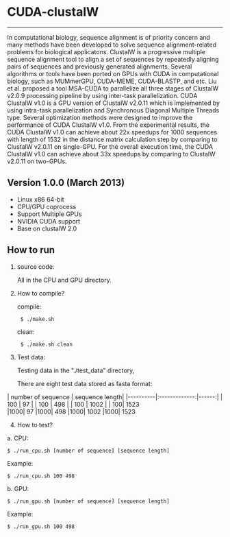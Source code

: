 # CUDA-clustalW
---

  In computational biology, sequence alignment is of priority concern and many methods have been developed to solve sequence alignment-related problems for biological applicatons.
ClustalW is a progressive multiple sequence alignment tool to align a set of sequences by repeatedly aligning pairs of sequences and previously generated alignments. Several algorithms or tools 
have been ported on GPUs with CUDA in computational biology, such as MUMmerGPU, CUDA-MEME, CUDA-BLASTP, and etc. Liu et al. proposed a tool MSA-CUDA to parallelize all three stages 
of ClustalW v2.0.9 processing pipeline by using inter-task parallelization. CUDA ClustalW v1.0 is a GPU version of ClustalW v2.0.11 which is implemented by using intra-task parallelization and 
Synchronous Diagonal Multiple Threads type. Several optimization methods were designed to improve the performance of CUDA ClustalW v1.0. From the experimental results, the CUDA ClustalW 
v1.0 can achieve about 22x speedups for 1000 sequences with length of 1532 in the distance matrix calculation step by comparing to ClustalW v2.0.11 on single-GPU. For the overall execution time, 
the CUDA ClustalW v1.0 can achieve about 33x speedups by comparing to ClustalW v2.0.11 on two-GPUs.


## Version 1.0.0 (March 2013) 

* Linux x86 64-bit
* CPU/GPU coprocess
* Support Multiple GPUs
* NVIDIA CUDA support
* Base on clustalW 2.0

## How to run

1. source code:  

    All in the CPU and GPU directory.

2. How to compile?  

	compile:
  
		$ ./make.sh
    
	clean:  
  
		$ ./make.sh clean

3. Test data:

	Testing data in the "./test_data" directory,
  
	There are eight test data stored as fasta format:

|      number of sequence      |  sequence length|
|----------|:-------------:|------:|
|  100 | 97 |
|    100   |   498 |
| 100 |   1002 |
|  100|			1523    
|1000|			  97
|1000|			 498
|1000|			1002
|1000|			1523
  
4. How to test?

a. CPU:

    $ ./run_cpu.sh [number of sequence] [sequence length]

 Example:

  	$ ./run_cpu.sh 100 498	

b. GPU:

    $ ./run_gpu.sh [number of sequence] [sequence length]

Example:

    $ ./run_gpu.sh 100 498	
		

	


